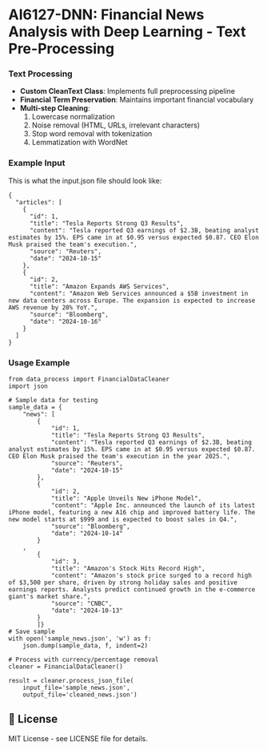 # AI6127-DNN: Financial News Analysis with Deep Learning - Text Pre-Processing

### Text Processing
- **Custom CleanText Class**: Implements full preprocessing pipeline
- **Financial Term Preservation**: Maintains important financial vocabulary
- **Multi-step Cleaning**:
  1. Lowercase normalization
  2. Noise removal (HTML, URLs, irrelevant characters)
  3. Stop word removal with tokenization
  4. Lemmatization with WordNet

### Example Input
This is what the input.json file should look like:
```
{
  "articles": [
    {
      "id": 1,
      "title": "Tesla Reports Strong Q3 Results",
      "content": "Tesla reported Q3 earnings of $2.3B, beating analyst estimates by 15%. EPS came in at $0.95 versus expected $0.87. CEO Elon Musk praised the team's execution.",
      "source": "Reuters",
      "date": "2024-10-15"
    },
    {
      "id": 2,
      "title": "Amazon Expands AWS Services",
      "content": "Amazon Web Services announced a $5B investment in new data centers across Europe. The expansion is expected to increase AWS revenue by 20% YoY.",
      "source": "Bloomberg",
      "date": "2024-10-16"
    }
  ]
}
```

### Usage Example
```
from data_process import FinancialDataCleaner 
import json

# Sample data for testing
sample_data = {
    "news": [
        {
            "id": 1,
            "title": "Tesla Reports Strong Q3 Results",
            "content": "Tesla reported Q3 earnings of $2.3B, beating analyst estimates by 15%. EPS came in at $0.95 versus expected $0.87. CEO Elon Musk praised the team's execution in the year 2025.",
            "source": "Reuters",
            "date": "2024-10-15"
        },
        {
            "id": 2,
            "title": "Apple Unveils New iPhone Model",
            "content": "Apple Inc. announced the launch of its latest iPhone model, featuring a new A16 chip and improved battery life. The new model starts at $999 and is expected to boost sales in Q4.",
            "source": "Bloomberg",
            "date": "2024-10-14"
        }
    ,
        {
            "id": 3,
            "title": "Amazon's Stock Hits Record High",
            "content": "Amazon's stock price surged to a record high of $3,500 per share, driven by strong holiday sales and positive earnings reports. Analysts predict continued growth in the e-commerce giant's market share.",
            "source": "CNBC",
            "date": "2024-10-13"
        }
        ]}
# Save sample
with open('sample_news.json', 'w') as f:
    json.dump(sample_data, f, indent=2)

# Process with currency/percentage removal
cleaner = FinancialDataCleaner()

result = cleaner.process_json_file(
    input_file='sample_news.json',
    output_file='cleaned_news.json')
```


## 📄 License

MIT License - see LICENSE file for details.
